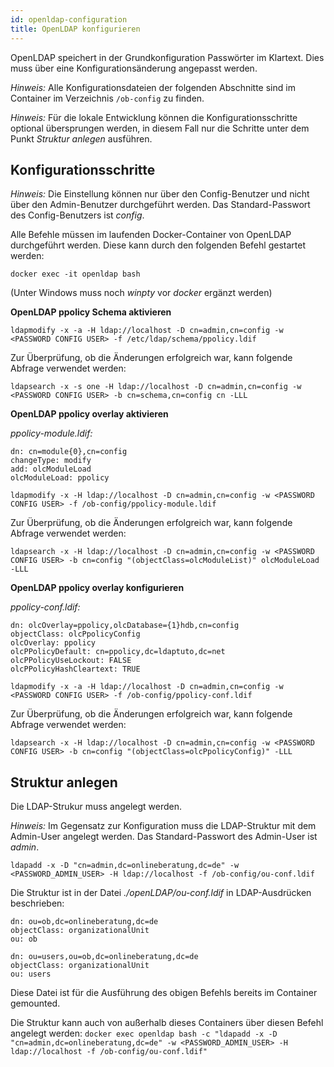 ```yaml
---
id: openldap-configuration
title: OpenLDAP konfigurieren
---
```


OpenLDAP speichert in der Grundkonfiguration Passwörter im Klartext. Dies muss über eine Konfigurationsänderung angepasst werden.

_Hinweis:_ Alle Konfigurationsdateien der folgenden Abschnitte sind im Container im Verzeichnis `/ob-config` zu finden.

_Hinweis:_ Für die lokale Entwicklung können die Konfigurationsschritte optional übersprungen werden, in diesem Fall nur die Schritte unter dem Punkt _Struktur anlegen_ ausführen.

## Konfigurationsschritte

_Hinweis:_ Die Einstellung können nur über den Config-Benutzer und nicht über den Admin-Benutzer durchgeführt werden. Das Standard-Passwort des Config-Benutzers ist _config_.

Alle Befehle müssen im laufenden Docker-Container von OpenLDAP durchgeführt werden. Diese kann durch den folgenden Befehl gestartet werden:

`docker exec -it openldap bash`

(Unter Windows muss noch _winpty_ vor _docker_ ergänzt werden)

**OpenLDAP ppolicy Schema aktivieren**

`ldapmodify -x -a -H ldap://localhost -D cn=admin,cn=config -w <PASSWORD CONFIG USER> -f /etc/ldap/schema/ppolicy.ldif`

Zur Überprüfung, ob die Änderungen erfolgreich war, kann folgende Abfrage verwendet werden:

`ldapsearch -x -s one -H ldap://localhost -D cn=admin,cn=config -w <PASSWORD CONFIG USER> -b cn=schema,cn=config cn -LLL`

**OpenLDAP ppolicy overlay aktivieren**

_ppolicy-module.ldif:_

```
dn: cn=module{0},cn=config
changeType: modify
add: olcModuleLoad
olcModuleLoad: ppolicy
```

`ldapmodify -x -H ldap://localhost -D cn=admin,cn=config -w <PASSWORD CONFIG USER> -f /ob-config/ppolicy-module.ldif`

Zur Überprüfung, ob die Änderungen erfolgreich war, kann folgende Abfrage verwendet werden:

`ldapsearch -x -H ldap://localhost -D cn=admin,cn=config -w <PASSWORD CONFIG USER> -b cn=config "(objectClass=olcModuleList)" olcModuleLoad -LLL`

**OpenLDAP ppolicy overlay konfigurieren**

_ppolicy-conf.ldif:_

```
dn: olcOverlay=ppolicy,olcDatabase={1}hdb,cn=config
objectClass: olcPpolicyConfig
olcOverlay: ppolicy
olcPPolicyDefault: cn=ppolicy,dc=ldaptuto,dc=net
olcPPolicyUseLockout: FALSE
olcPPolicyHashCleartext: TRUE
```

`ldapmodify -x -a -H ldap://localhost -D cn=admin,cn=config -w <PASSWORD CONFIG USER> -f /ob-config/ppolicy-conf.ldif`

Zur Überprüfung, ob die Änderungen erfolgreich war, kann folgende Abfrage verwendet werden:

`ldapsearch -x -H ldap://localhost -D cn=admin,cn=config -w <PASSWORD CONFIG USER> -b cn=config "(objectClass=olcPpolicyConfig)" -LLL`

## Struktur anlegen

Die LDAP-Strukur muss angelegt werden.

_Hinweis:_ Im Gegensatz zur Konfiguration muss die LDAP-Struktur mit dem Admin-User angelegt werden. Das Standard-Passwort des Admin-User ist _admin_.

`ldapadd -x -D "cn=admin,dc=onlineberatung,dc=de" -w <PASSWORD_ADMIN_USER> -H ldap://localhost -f /ob-config/ou-conf.ldif`

Die Struktur ist in der Datei _./openLDAP/ou-conf.ldif_ in LDAP-Ausdrücken beschrieben:

```
dn: ou=ob,dc=onlineberatung,dc=de
objectClass: organizationalUnit
ou: ob

dn: ou=users,ou=ob,dc=onlineberatung,dc=de
objectClass: organizationalUnit
ou: users
```

Diese Datei ist für die Ausführung des obigen Befehls bereits im Container gemounted.

Die Struktur kann auch von außerhalb dieses Containers über diesen Befehl angelegt werden:
`docker exec openldap bash -c "ldapadd -x -D "cn=admin,dc=onlineberatung,dc=de" -w <PASSWORD_ADMIN_USER> -H ldap://localhost -f /ob-config/ou-conf.ldif"`
